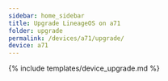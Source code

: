 ```yaml
---
sidebar: home_sidebar
title: Upgrade LineageOS on a71
folder: upgrade
permalink: /devices/a71/upgrade/
device: a71
---
```

{% include templates/device_upgrade.md %}
